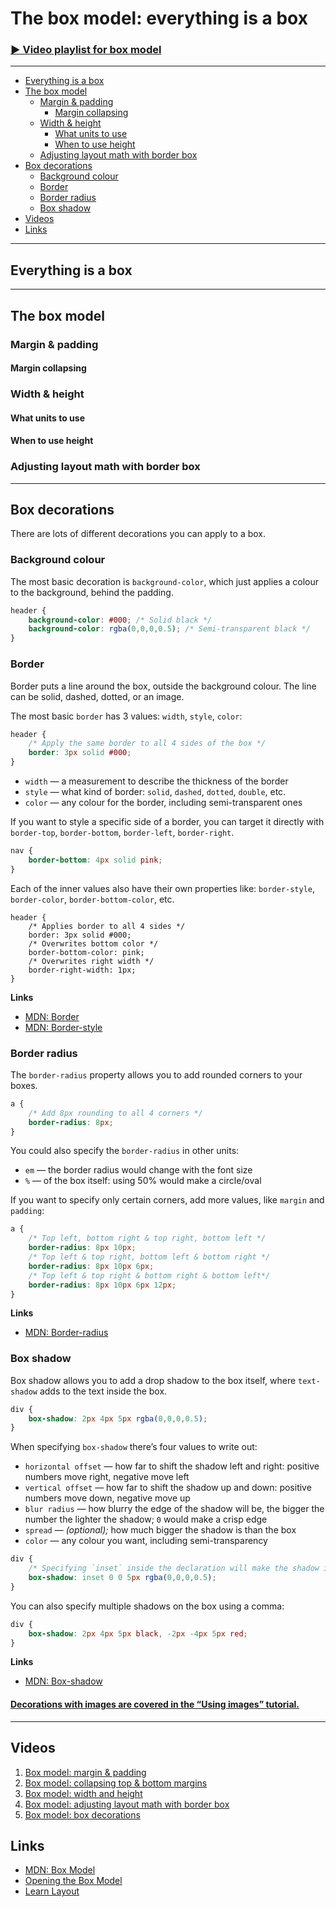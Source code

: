 # The box model: everything is a box

### [▶ Video playlist for box model](https://www.youtube.com/playlist?list=PLWjCJDeWfDdeEM254gHVHz26yswh59Hih)

---

- [Everything is a box](#)
- [The box model](#)
	- [Margin & padding](#)
		- [Margin collapsing](#)
	- [Width & height](#)
		- [What units to use](#)
		- [When to use height](#)
	- [Adjusting layout math with border box](#)
- [Box decorations](#)
	- [Background colour](#)
	- [Border](#)
	- [Border radius](#)
	- [Box shadow](#)
- [Videos](#videos)
- [Links](#links)

---

## Everything is a box

---

## The box model

### Margin & padding

#### Margin collapsing

### Width & height

#### What units to use

#### When to use height

### Adjusting layout math with border box

---

## Box decorations

There are lots of different decorations you can apply to a box.

### Background colour 

The most basic decoration is `background-color`, which just applies a colour to the background, behind the padding.

```css
header {
	background-color: #000; /* Solid black */
	background-color: rgba(0,0,0,0.5); /* Semi-transparent black */
}
```

### Border

Border puts a line around the box, outside the background colour. The line can be solid, dashed, dotted, or an image.

The most basic `border` has 3 values: `width`, `style`, `color`:

```css
header {
	/* Apply the same border to all 4 sides of the box */
	border: 3px solid #000;
}
```

- `width` — a measurement to describe the thickness of the border
- `style` — what kind of border: `solid`, `dashed`, `dotted`, `double`, etc.
- `color` — any colour for the border, including semi-transparent ones

If you want to style a specific side of a border, you can target it directly with `border-top`, `border-bottom`, `border-left`, `border-right`.

```css
nav {
	border-bottom: 4px solid pink;
}
```

Each of the inner values also have their own properties like: `border-style`, `border-color`, `border-bottom-color`, etc.

```
header {
	/* Applies border to all 4 sides */
	border: 3px solid #000;
	/* Overwrites bottom color */
	border-bottom-color: pink;
	/* Overwrites right width */
	border-right-width: 1px;
}
```

**Links**

- [MDN: Border](https://developer.mozilla.org/en-US/docs/Web/CSS/border)
- [MDN: Border-style](https://developer.mozilla.org/en-US/docs/Web/CSS/border-bottom-style)

### Border radius

The `border-radius` property allows you to add rounded corners to your boxes.

```css
a {
	/* Add 8px rounding to all 4 corners */
	border-radius: 8px;
}
```

You could also specify the `border-radius` in other units:

- `em` — the border radius would change with the font size
- `%` — of the box itself: using 50% would make a circle/oval

If you want to specify only certain corners, add more values, like `margin` and `padding`:

```css
a {
	/* Top left, bottom right & top right, bottom left */
	border-radius: 8px 10px;
	/* Top left & top right, bottom left & bottom right */
	border-radius: 8px 10px 6px;
	/* Top left & top right & bottom right & bottom left*/
	border-radius: 8px 10px 6px 12px;
}
```

**Links**

- [MDN: Border-radius](https://developer.mozilla.org/en-US/docs/Web/CSS/border-radius)

### Box shadow

Box shadow allows you to add a drop shadow to the box itself, where `text-shadow` adds to the text inside the box.

```css
div {
	box-shadow: 2px 4px 5px rgba(0,0,0,0.5);
}
```

When specifying `box-shadow` there’s four values to write out:

- `horizontal offset` — how far to shift the shadow left and right: positive numbers move right, negative move left
- `vertical offset` — how far to shift the shadow up and down: positive numbers move down, negative move up
- `blur radius` — how blurry the edge of the shadow will be, the bigger the number the lighter the shadow; `0` would make a crisp edge
- `spread` — *(optional);* how much bigger the shadow is than the box
- `color` — any colour you want, including semi-transparency

```css
div {
	/* Specifying `inset` inside the declaration will make the shadow inside the box */
	box-shadow: inset 0 0 5px rgba(0,0,0,0.5);
}
```

You can also specify multiple shadows on the box using a comma:

```css
div {
	box-shadow: 2px 4px 5px black, -2px -4px 5px red;
}
```

**Links**

- [MDN: Box-shadow](https://developer.mozilla.org/en-US/docs/Web/CSS/box-shadow)

#### [Decorations with images are covered in the “Using images” tutorial.](using-images)

---

## Videos

1. [Box model: margin & padding](https://www.youtube.com/watch?v=1PxUbAFQKoY&index=1&list=PLWjCJDeWfDdeEM254gHVHz26yswh59Hih)
2. [Box model: collapsing top & bottom margins](https://www.youtube.com/watch?v=4nGZ8OULcY0&index=2&list=PLWjCJDeWfDdeEM254gHVHz26yswh59Hih)
3. [Box model: width and height](https://www.youtube.com/watch?v=VEWSy3Gjybo&index=3&list=PLWjCJDeWfDdeEM254gHVHz26yswh59Hih)
4. [Box model: adjusting layout math with border box](https://www.youtube.com/watch?v=jG9sDpBJfqY&index=4&list=PLWjCJDeWfDdeEM254gHVHz26yswh59Hih)
5. [Box model: box decorations](https://www.youtube.com/watch?v=MGCbRH8gpQ0&index=5&list=PLWjCJDeWfDdeEM254gHVHz26yswh59Hih)

## Links

- [MDN: Box Model](https://developer.mozilla.org/en-US/docs/Web/CSS/box_model)
- [Opening the Box Model](http://learn.shayhowe.com/html-css/opening-the-box-model/)
- [Learn Layout](http://learnlayout.com/)
